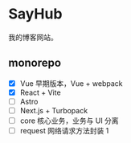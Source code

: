 # SayHub

我的博客网站。

## monorepo

- [x] Vue 早期版本，Vue + webpack
- [x] React + Vite
- [ ] Astro
- [ ] Next.js + Turbopack
- [ ] core 核心业务，业务与 UI 分离
- [ ] request 网络请求方法封装
1
